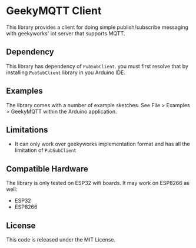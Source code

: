 # GeekyMQTT Client

This library provides a client for doing simple publish/subscribe messaging with
geekyworks' iot server that supports MQTT.

## Dependency

This library has dependency of `PubSubClient`. you must first resolve that by installing `PubSubClient` library in you Arduino IDE.

## Examples

The library comes with a number of example sketches. See File > Examples > GeekyMQTT
within the Arduino application.

## Limitations

 - It can only work over geekyworks implementation format and has all the limitation of `PubSubClient`

## Compatible Hardware

The library is only tested on ESP32 wifi boards. It may work on ESP8266 as well:

 - ESP32
 - ESP8266

## License

This code is released under the MIT License.
